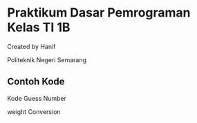 # Praktikum Dasar Pemrograman Kelas TI 1B
Created by Hanif

Politeknik Negeri Semarang

## Contoh Kode
Kode Guess Number

weight Conversion
